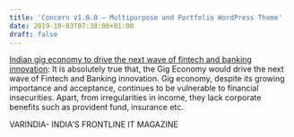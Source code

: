 ```yaml
---
title: 'Concern v1.0.0 – Multipurpose and Portfolio WordPress Theme'
date: 2019-10-03T07:38:00+01:00
draft: false
---
```


[Indian gig economy to drive the next wave of fintech and banking innovation](https://varindia.com/news/indian-gig-economy-to-drive-the-next-wave-of-fintech-and-banking-innovation#.XZWXmaXZirA.blogger): It is absolutely true that, the Gig Economy would drive the next wave of Fintech and Banking innovation. Gig economy, despite its growing importance and acceptance, continues to be vulnerable to financial insecurities. Apart, from irregularities in income, they lack corporate benefits such as provident fund, insurance etc.  
  
VARINDIA- INDIA'S FRONTLINE IT MAGAZINE
